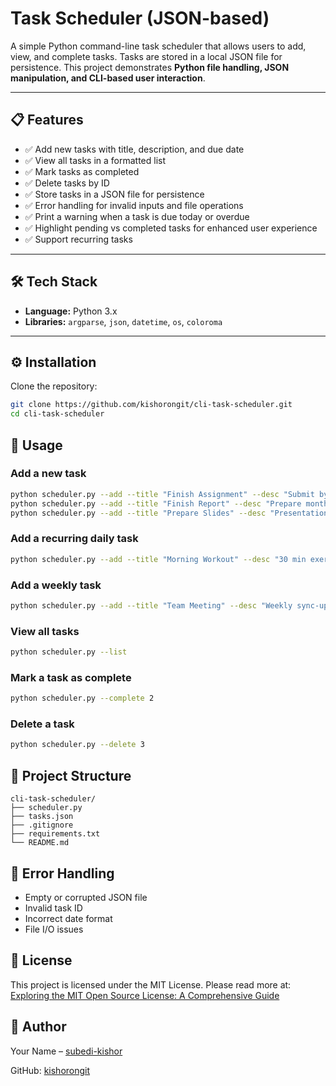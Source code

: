 # Task Scheduler (JSON-based)

A simple Python command-line task scheduler that allows users to add, view, and complete tasks. Tasks are stored in a 
local JSON file for persistence. This project demonstrates **Python file handling, JSON manipulation, and CLI-based user
interaction**.

---

## 📋 Features

- ✅ Add new tasks with title, description, and due date
- ✅ View all tasks in a formatted list
- ✅ Mark tasks as completed
- ✅ Delete tasks by ID
- ✅ Store tasks in a JSON file for persistence
- ✅ Error handling for invalid inputs and file operations
- ✅ Print a warning when a task is due today or overdue
- ✅ Highlight pending vs completed tasks for enhanced user experience
- ✅ Support recurring tasks

---

## 🛠️ Tech Stack

- **Language:** Python 3.x
- **Libraries:** `argparse`, `json`, `datetime`, `os`, `coloroma`

---

## ⚙️ Installation

Clone the repository:
```bash
git clone https://github.com/kishorongit/cli-task-scheduler.git
cd cli-task-scheduler
```

## 🚀 Usage

### Add a new task
```bash
python scheduler.py --add --title "Finish Assignment" --desc "Submit by tomorrow" --due "2025-08-20"
python scheduler.py --add --title "Finish Report" --desc "Prepare monthly report" --due 2025-08-21""
python scheduler.py --add --title "Prepare Slides" --desc "Presentation for Friday" --due 2025-08-22"

```

### Add a recurring daily task
```bash
python scheduler.py --add --title "Morning Workout" --desc "30 min exercise" --due 2025-08-20 --recurrence daily
```

### Add a weekly task
```bash
python scheduler.py --add --title "Team Meeting" --desc "Weekly sync-up" --due 2025-08-21 --recurrence weekly
```
### View all tasks
```bash
python scheduler.py --list
```

### Mark a task as complete
```bash
python scheduler.py --complete 2
```

### Delete a task
```bash
python scheduler.py --delete 3
```

## 📂 Project Structure
```pgsql
cli-task-scheduler/
├── scheduler.py
├── tasks.json
├── .gitignore
├── requirements.txt
└── README.md
```

## 🐛 Error Handling

- Empty or corrupted JSON file
- Invalid task ID
- Incorrect date format
- File I/O issues

## 📄 License

This project is licensed under the MIT License. Please read more at: [Exploring the MIT Open Source License: A 
Comprehensive Guide](https://test-mit-tlo.pantheonsite.io/understand-ip/exploring-mit-open-source-license-comprehensive-guide)

## 👤 Author

Your Name – [subedi-kishor](https://www.linkedin.com/in/subedi-kishor/)

GitHub: [kishorongit](https://github.com/kishorongit)